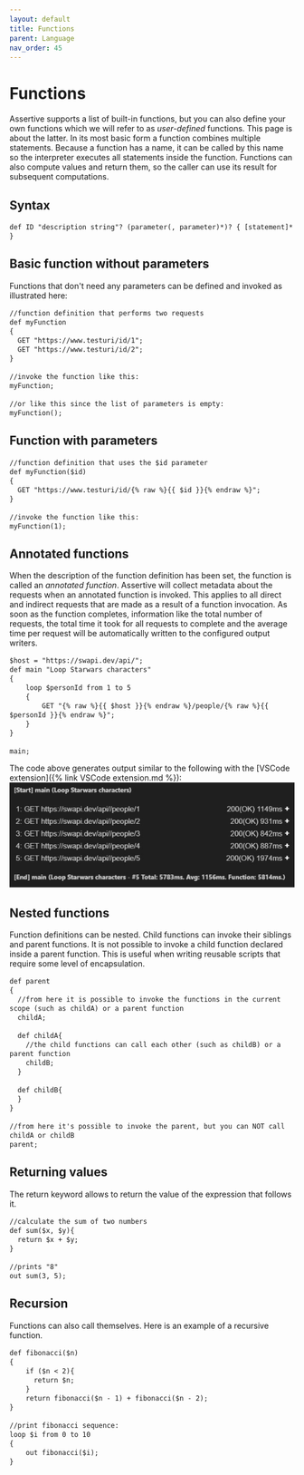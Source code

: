 ```yaml
---
layout: default
title: Functions
parent: Language
nav_order: 45
---
```


# Functions
Assertive supports a list of built-in functions, but you can also define your own functions which we will refer to as _user-defined_ functions. This page is about the latter. In its most basic form a function combines multiple statements. Because a function has a name, it can be called by this name so the interpreter executes all statements inside the function. Functions can also compute values and return them, so the caller can use its result for subsequent computations.

## Syntax
```assertive
def ID "description string"? (parameter(, parameter)*)? { [statement]* }
```

## Basic function without parameters
Functions that don't need any parameters can be defined and invoked as illustrated here:
```assertive
//function definition that performs two requests
def myFunction
{
  GET "https://www.testuri/id/1";
  GET "https://www.testuri/id/2";
}

//invoke the function like this:
myFunction;

//or like this since the list of parameters is empty:
myFunction();
```

## Function with parameters
```assertive
//function definition that uses the $id parameter
def myFunction($id)
{
  GET "https://www.testuri/id/{% raw %}{{ $id }}{% endraw %}";
}

//invoke the function like this:
myFunction(1);
```

## Annotated functions
When the description of the function definition has been set, the function is called an _annotated function_. Assertive will collect metadata about the requests when an annotated function is invoked. This applies to all direct and indirect requests that are made as a result of a function invocation. As soon as the function completes, information like the total number of requests, the total time it took for all requests to complete and the average time per request will be automatically written to the configured output writers.
```assertive
$host = "https://swapi.dev/api/";
def main "Loop Starwars characters"
{
    loop $personId from 1 to 5
    {
        GET "{% raw %}{{ $host }}{% endraw %}/people/{% raw %}{{ $personId }}{% endraw %}";
    }
}

main;
```
The code above generates output similar to the following with the [VSCode extension]({% link VSCode extension.md %}): ![](../assets/img/annotated-function.jpeg)

## Nested functions
Function definitions can be nested. Child functions can invoke their siblings and parent functions. 
It is not possible to invoke a child function declared inside a parent function. This is useful when writing reusable scripts that require some level of encapsulation.
```assertive
def parent
{
  //from here it is possible to invoke the functions in the current scope (such as childA) or a parent function
  childA;

  def childA{
    //the child functions can call each other (such as childB) or a parent function
    childB;
  }

  def childB{
  }
}

//from here it's possible to invoke the parent, but you can NOT call childA or childB
parent;
```

## Returning values
The return keyword allows to return the value of the expression that follows it.
```assertive
//calculate the sum of two numbers
def sum($x, $y){
  return $x + $y;
}

//prints "8"
out sum(3, 5);
```

## Recursion
Functions can also call themselves. Here is an example of a recursive function.
```assertive
def fibonacci($n)
{
    if ($n < 2){
      return $n;
    }
    return fibonacci($n - 1) + fibonacci($n - 2);
}

//print fibonacci sequence:
loop $i from 0 to 10
{
    out fibonacci($i);
}
```
